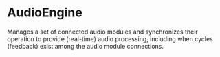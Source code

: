 # AudioEngine

Manages a set of connected audio modules and synchronizes their operation to provide (real-time) audio processing, including when cycles (feedback) exist among the audio module connections.
